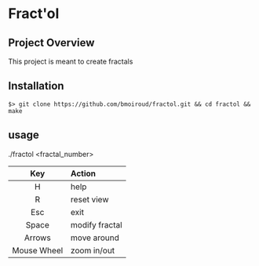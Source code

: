 # Fract'ol

## Project Overview

This project is meant to create fractals

## Installation

```
$> git clone https://github.com/bmoiroud/fractol.git && cd fractol && make
```

## usage

./fractol <fractal_number>

| Key         | Action         |
|:-----------:|:---------------|
| H           | help           |
| R           | reset view     |
| Esc         | exit           |
| Space       | modify fractal |
| Arrows      | move around    |
| Mouse Wheel | zoom in/out    |

